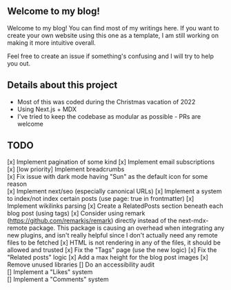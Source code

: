 ## Welcome to my blog!

Welcome to my blog! You can find most of my writings here. If you want to create your own website using this one as a template, I am still working on making it more intuitive overall.

Feel free to create an issue if something's confusing and I will try to help you out.


## Details about this project
- Most of this was coded during the Christmas vacation of 2022
- Using Next.js + MDX
- I've tried to keep the codebase as modular as possible - PRs are welcome

## TODO

[x] Implement pagination of some kind
[x] Implement email subscriptions  
[x] [low priority] Implement breadcrumbs  
[x] Fix issue with dark mode having "Sun" as the default icon for some reason  
[x] Implement next/seo (especially canonical URLs)
[x] Implement a system to index/not index certain posts (use page: true in frontmatter)
[x] Implement wikilinks parsing
[x] Create a RelatedPosts section beneath each blog post (using tags)
[x] Consider using remark (https://github.com/remarkjs/remark) directly instead of the next-mdx-remote package. This package is causing an overhead when integrating any new plugins, and isn't really helpful since I don't actually need any remote files to be fetched
[x] HTML is not rendering in any of the files, it should be allowed and trusted
[x] Fix the "Tags" page (use the new logic)
[x] Fix the "Related posts" logic
[x] Add a max height for the blog post images
[x] Remove unused libraries
[] Do an accessibility audit  
[] Implement a "Likes" system  
[] Implement a "Comments" system  
